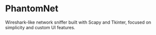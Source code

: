 # PhantomNet
Wireshark-like network sniffer built with Scapy and Tkinter, focused on simplicity and custom UI features.
